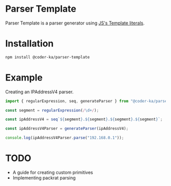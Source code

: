 # Parser Template

Parser Template is a parser generator using [JS's Template literals](https://developer.mozilla.org/en-US/docs/Web/JavaScript/Reference/Template_literals).

# Installation

```bash
npm install @coder-ka/parser-template
```

# Example

Creating an IPAddressV4 parser.

```ts
import { regularExpression, seq, generateParser } from "@coder-ka/parser-template";

const segment = regularExpression(/\d+/);

const ipAddressV4 = seq`${segment}.${segment}.${segment}.${segment}`;

const ipAddressV4Parser = generateParser(ipAddressV4);

console.log(ipAddressV4Parser.parse("192.168.0.1"));
```

# TODO

- A guide for creating custom primitives
- Implementing packrat parsing
